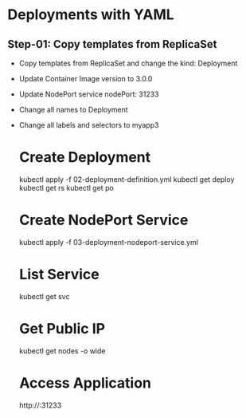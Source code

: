 # Deployments with YAML

## Step-01: Copy templates from ReplicaSet
 - Copy templates from ReplicaSet and change the kind: Deployment
 - Update Container Image version to 3.0.0
 - Update NodePort service nodePort: 31233
 - Change all names to Deployment
 - Change all labels and selectors to myapp3
  
      # Create Deployment
      kubectl apply -f 02-deployment-definition.yml
      kubectl get deploy
      kubectl get rs
      kubectl get po

      # Create NodePort Service
      kubectl apply -f 03-deployment-nodeport-service.yml

      # List Service
      kubectl get svc

      # Get Public IP
      kubectl get nodes -o wide

      # Access Application
      http://<Worker-Node-Public-IP>:31233